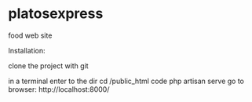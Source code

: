 # platosexpress
food web site

Installation:


clone the project with git

in a terminal enter to the dir  cd /public_html
code php artisan serve
go to browser: http://localhost:8000/
